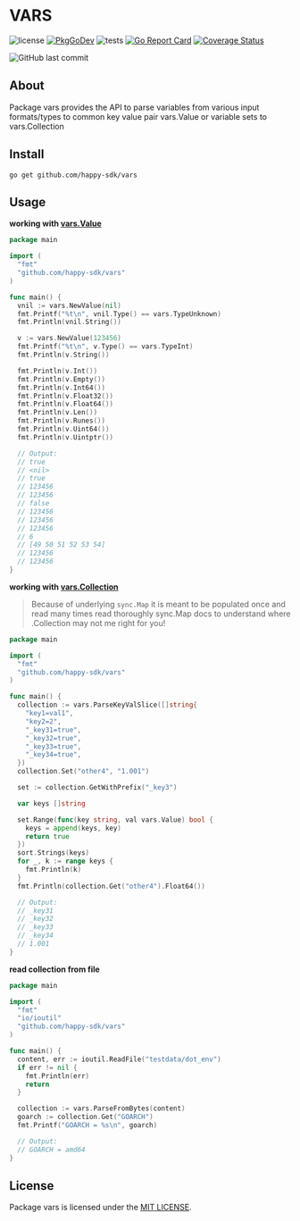 # VARS

![license](https://img.shields.io/github/license/happy-sdk/vars)
[![PkgGoDev](https://pkg.go.dev/badge/github.com/happy-sdk/vars)](https://pkg.go.dev/github.com/happy-sdk/vars)
![tests](https://github.com/happy-sdk/vars/workflows/tests/badge.svg)
[![Go Report Card](https://goreportcard.com/badge/github.com/happy-sdk/vars)](https://goreportcard.com/report/github.com/happy-sdk/vars)
[![Coverage Status](https://coveralls.io/repos/github/happy-sdk/vars/badge.svg?branch=main)](https://coveralls.io/github/happy-sdk/vars?branch=main)
<!-- [![benchmarks](https://github.com/mkungla/vars/workflows/benchmarks/badge.svg)](https://dashboard.github.orijtech.com/graphs?repo=https%3A%2F%2Fgithub.com%2Fmkungla%2Fvars.git) -->
![GitHub last commit](https://img.shields.io/github/last-commit/happy-sdk/vars)

## About
Package vars provides the API to parse variables from various input formats/types to common key value pair vars.Value or variable sets to vars.Collection


## Install

```
go get github.com/happy-sdk/vars
```

## Usage

**working with [vars.Value](https://pkg.go.dev/github.com/happy-sdk/vars#Value)**

```go
package main

import (
  "fmt"
  "github.com/happy-sdk/vars"
)

func main() {
  vnil := vars.NewValue(nil)
  fmt.Printf("%t\n", vnil.Type() == vars.TypeUnknown)
  fmt.Println(vnil.String())

  v := vars.NewValue(123456)
  fmt.Printf("%t\n", v.Type() == vars.TypeInt)
  fmt.Println(v.String())

  fmt.Println(v.Int())
  fmt.Println(v.Empty())
  fmt.Println(v.Int64())
  fmt.Println(v.Float32())
  fmt.Println(v.Float64())
  fmt.Println(v.Len())
  fmt.Println(v.Runes())
  fmt.Println(v.Uint64())
  fmt.Println(v.Uintptr())

  // Output:
  // true
  // <nil>
  // true
  // 123456
  // 123456
  // false
  // 123456
  // 123456
  // 123456
  // 6
  // [49 50 51 52 53 54]
  // 123456
  // 123456
}
```

**working with [vars.Collection](https://pkg.go.dev/github.com/happy-sdk/vars#Collection)**

> Because of underlying `sync.Map` it is meant to be populated once and read many times
> read thoroughly sync.Map docs to understand where .Collection may not me right for you!

```go
package main

import (
  "fmt"
  "github.com/happy-sdk/vars"
)

func main() {
  collection := vars.ParseKeyValSlice([]string{
    "key1=val1",
    "key2=2",
    "_key31=true",
    "_key32=true",
    "_key33=true",
    "_key34=true",
  })
  collection.Set("other4", "1.001")

  set := collection.GetWithPrefix("_key3")

  var keys []string

  set.Range(func(key string, val vars.Value) bool {
    keys = append(keys, key)
    return true
  })
  sort.Strings(keys)
  for _, k := range keys {
    fmt.Println(k)
  }
  fmt.Println(collection.Get("other4").Float64())

  // Output:
  // _key31
  // _key32
  // _key33
  // _key34
  // 1.001
}
```

**read collection from file**

```go
package main

import (
  "fmt"
  "io/ioutil"
  "github.com/happy-sdk/vars"
)

func main() {
  content, err := ioutil.ReadFile("testdata/dot_env")
  if err != nil {
    fmt.Println(err)
    return
  }

  collection := vars.ParseFromBytes(content)
  goarch := collection.Get("GOARCH")
  fmt.Printf("GOARCH = %s\n", goarch)

  // Output:
  // GOARCH = amd64
}
```

## License

Package vars is licensed under the [MIT LICENSE](./LICENSE).
